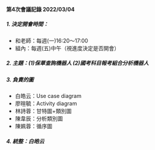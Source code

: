 #### 第4次會議記錄 2022/03/04

##### 1. 決定開會時間：
- 和老師：每週(一)16:20～17:00
- 組內：每週(五)中午（視進度決定是否開會）
##### 2. 主題：(1)保單查詢機器人 (2)國考科目報考組合分析機器人
##### 3. 負責的圖
- 白皓云：Use case diagram
- 廖暄毓：Activity diagram
- 林詩蓉：甘特圖+類別圖
- 陳韋辰：分析類別圖
- 陳姵蓉：循序圖
##### 4. 統整：白皓云
